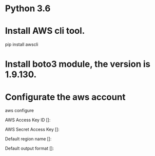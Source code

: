 # Python 3.6
# Install AWS cli tool.
pip install awscli
# Install boto3 module, the version is 1.9.130.

# Configurate the aws account
aws configure

AWS Access Key ID []:

AWS Secret Access Key []:

Default region name []:

Default output format []:

